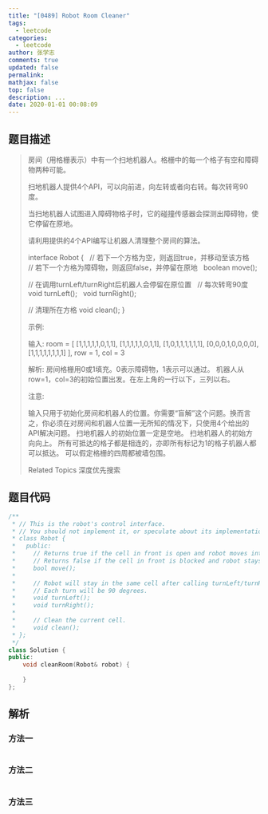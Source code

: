 ```yaml
---
title: "[0489] Robot Room Cleaner"
tags:
  - leetcode
categories:
  - leetcode
author: 张学志
comments: true
updated: false
permalink:
mathjax: false
top: false
description: ...
date: 2020-01-01 00:08:09
---
```


## 题目描述

> 房间（用格栅表示）中有一个扫地机器人。格栅中的每一个格子有空和障碍物两种可能。 
> 
> 扫地机器人提供4个API，可以向前进，向左转或者向右转。每次转弯90度。 
> 
> 当扫地机器人试图进入障碍物格子时，它的碰撞传感器会探测出障碍物，使它停留在原地。 
> 
> 请利用提供的4个API编写让机器人清理整个房间的算法。 
> 
> interface Robot {
>   // 若下一个方格为空，则返回true，并移动至该方格
>   // 若下一个方格为障碍物，则返回false，并停留在原地
>   boolean move();
> 
> // 在调用turnLeft/turnRight后机器人会停留在原位置
>   // 每次转弯90度
>   void turnLeft();
>   void turnRight();
> 
> // 清理所在方格
> void clean();
> }
> 
> 
> 示例: 
> 
> 输入:
> room = [
> [1,1,1,1,1,0,1,1],
> [1,1,1,1,1,0,1,1],
> [1,0,1,1,1,1,1,1],
> [0,0,0,1,0,0,0,0],
> [1,1,1,1,1,1,1,1]
> ],
> row = 1,
> col = 3
> 
> 解析:
> 房间格栅用0或1填充。0表示障碍物，1表示可以通过。
> 机器人从row=1，col=3的初始位置出发。在左上角的一行以下，三列以右。
> 
> 
> 注意: 
> 
> 
> 输入只用于初始化房间和机器人的位置。你需要“盲解”这个问题。换而言之，你必须在对房间和机器人位置一无所知的情况下，只使用4个给出的API解决问题。 
> 扫地机器人的初始位置一定是空地。 
> 扫地机器人的初始方向向上。 
> 所有可抵达的格子都是相连的，亦即所有标记为1的格子机器人都可以抵达。 
> 可以假定格栅的四周都被墙包围。 
> 
> Related Topics 深度优先搜索

## 题目代码

```cpp
/**
 * // This is the robot's control interface.
 * // You should not implement it, or speculate about its implementation
 * class Robot {
 *   public:
 *     // Returns true if the cell in front is open and robot moves into the cell.
 *     // Returns false if the cell in front is blocked and robot stays in the current cell.
 *     bool move();
 *
 *     // Robot will stay in the same cell after calling turnLeft/turnRight.
 *     // Each turn will be 90 degrees.
 *     void turnLeft();
 *     void turnRight();
 *
 *     // Clean the current cell.
 *     void clean();
 * };
 */
class Solution {
public:
    void cleanRoom(Robot& robot) {
        
    }
};
```

## 解析

### 方法一

```cpp

```

### 方法二

```cpp

```

### 方法三

```cpp

```

